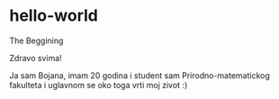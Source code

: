 # hello-world
The Beggining

Zdravo svima!

Ja sam Bojana, imam 20 godina i student sam Prirodno-matematickog fakulteta i uglavnom se oko toga vrti moj zivot :)
